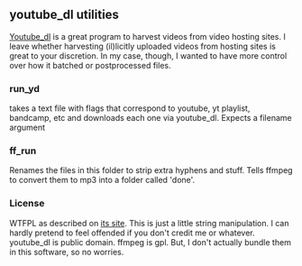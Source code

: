 ## youtube_dl utilities

[Youtube_dl](http://rg3.github.io/youtube-dl/download.html) is a great program to harvest videos from video hosting sites. I leave whether harvesting (il)licitly uploaded videos from hosting sites is great to your discretion. In my case, though, I wanted to have more control over how it batched or postprocessed files.

### run_yd

takes a text file with flags that correspond to youtube, yt playlist, bandcamp, etc and downloads each one via youtube_dl. Expects a filename argument

### ff_run

Renames the files in this folder to strip extra hyphens and stuff. Tells ffmpeg to convert them to mp3 into a folder called 'done'.

### License

WTFPL as described on [its site](www.wtfpl.net). This is just a little string manipulation. I can hardly pretend to feel offended if you don't credit me or whatever. youtube_dl is public domain. ffmpeg is gpl. But, I don't actually bundle them in this software, so no worries.